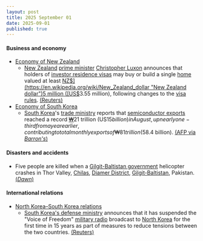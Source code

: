 ```yaml
---
layout: post
title: 2025 September 01
date: 2025-09-01
published: true
---
```



#### Business and economy

* [Economy of New Zealand](https://en.wikipedia.org/wiki/Economy_of_New_Zealand "Economy of New Zealand")
  * [New Zealand](https://en.wikipedia.org/wiki/New_Zealand "New Zealand") [prime minister](https://en.wikipedia.org/wiki/Prime_Minister_of_New_Zealand "Prime Minister of New Zealand") [Christopher Luxon](https://en.wikipedia.org/wiki/Christopher_Luxon "Christopher Luxon") announces that holders of [investor residence visas](https://en.wikipedia.org/wiki/Immigrant_investor_programs "Immigrant investor programs") may buy or build a single [home](https://en.wikipedia.org/wiki/Housing_in_New_Zealand "Housing in New Zealand") valued at least [NZ$](https://en.wikipedia.org/wiki/New_Zealand_dollar "New Zealand dollar")5 million ([US$](https://en.wikipedia.org/wiki/USD "USD")3.55 million), following changes to the [visa rules](https://en.wikipedia.org/wiki/Visa_policy_of_New_Zealand "Visa policy of New Zealand"). [(Reuters)](https://www.reuters.com/world/asia-pacific/new-zealand-allow-some-foreign-investors-buy-homes-2025-09-01/)
* [Economy of South Korea](https://en.wikipedia.org/wiki/Economy_of_South_Korea "Economy of South Korea")
  * [South Korea](https://en.wikipedia.org/wiki/South_Korea "South Korea")'s [trade ministry](https://en.wikipedia.org/wiki/Ministry_of_Trade%2C_Industry_and_Energy "Ministry of Trade, Industry and Energy") reports that [semiconductor exports](https://en.wikipedia.org/wiki/Semiconductor_industry_in_South_Korea "Semiconductor industry in South Korea") reached a record [₩](https://en.wikipedia.org/wiki/South_Korean_won "South Korean won")21 trillion (US$15 billion) in August, up nearly one-third from a year earlier, contributing to total monthly exports of ₩81 trillion ($58.4 billion). [(AFP via *Barron's*)](https://www.barrons.com/news/s-korea-posts-record-semiconductor-exports-in-august-b5d59a59)

#### Disasters and accidents

* Five people are killed when a [Gilgit-Baltistan government](https://en.wikipedia.org/wiki/Government_of_Gilgit-Baltistan "Government of Gilgit-Baltistan") helicopter crashes in Thor Valley, [Chilas](https://en.wikipedia.org/wiki/Chilas "Chilas"), [Diamer District](https://en.wikipedia.org/wiki/Diamer_District "Diamer District"), [Gilgit-Baltistan](https://en.wikipedia.org/wiki/Gilgit-Baltistan "Gilgit-Baltistan"), Pakistan. [(*Dawn*)](https://www.dawn.com/news/1938881/crew-of-5-dead-as-gb-govts-helicopter-crashes-in-chilas-officials)

#### International relations

* [North Korea–South Korea relations](https://en.wikipedia.org/wiki/North_Korea%E2%80%93South_Korea_relations "North Korea–South Korea relations")
  * [South Korea's defense ministry](https://en.wikipedia.org/wiki/Ministry_of_National_Defense_%28South_Korea%29 "Ministry of National Defense (South Korea)") announces that it has suspended the "Voice of Freedom" [military radio](https://en.wikipedia.org/wiki/Military_radio "Military radio") broadcast to [North Korea](https://en.wikipedia.org/wiki/North_Korea "North Korea") for the first time in 15 years as part of measures to reduce tensions between the two countries. [(Reuters)](https://www.reuters.com/world/asia-pacific/south-korea-suspends-anti-north-korea-radio-broadcasts-2025-09-01/)
